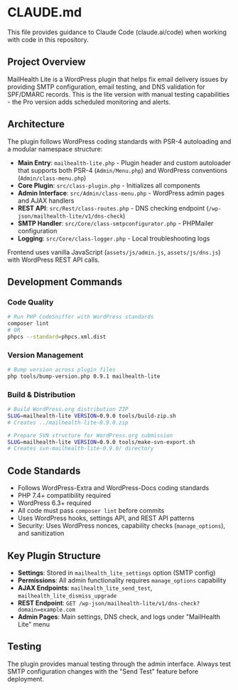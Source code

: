 # CLAUDE.md

This file provides guidance to Claude Code (claude.ai/code) when working with code in this repository.

## Project Overview

MailHealth Lite is a WordPress plugin that helps fix email delivery issues by providing SMTP configuration, email testing, and DNS validation for SPF/DMARC records. This is the lite version with manual testing capabilities - the Pro version adds scheduled monitoring and alerts.

## Architecture

The plugin follows WordPress coding standards with PSR-4 autoloading and a modular namespace structure:

- **Main Entry**: `mailhealth-lite.php` - Plugin header and custom autoloader that supports both PSR-4 (`Admin/Menu.php`) and WordPress conventions (`Admin/class-menu.php`)
- **Core Plugin**: `src/class-plugin.php` - Initializes all components
- **Admin Interface**: `src/Admin/class-menu.php` - WordPress admin pages and AJAX handlers
- **REST API**: `src/Rest/class-routes.php` - DNS checking endpoint (`/wp-json/mailhealth-lite/v1/dns-check`)
- **SMTP Handler**: `src/Core/class-smtpconfigurator.php` - PHPMailer configuration
- **Logging**: `src/Core/class-logger.php` - Local troubleshooting logs

Frontend uses vanilla JavaScript (`assets/js/admin.js`, `assets/js/dns.js`) with WordPress REST API calls.

## Development Commands

### Code Quality
```bash
# Run PHP CodeSniffer with WordPress standards
composer lint
# OR
phpcs --standard=phpcs.xml.dist
```

### Version Management
```bash
# Bump version across plugin files
php tools/bump-version.php 0.9.1 mailhealth-lite
```

### Build & Distribution
```bash
# Build WordPress.org distribution ZIP
SLUG=mailhealth-lite VERSION=0.9.0 tools/build-zip.sh
# Creates ../mailhealth-lite-0.9.0.zip

# Prepare SVN structure for WordPress.org submission
SLUG=mailhealth-lite VERSION=0.9.0 tools/make-svn-export.sh
# Creates svn-mailhealth-lite-0.9.0/ directory
```

## Code Standards

- Follows WordPress-Extra and WordPress-Docs coding standards
- PHP 7.4+ compatibility required
- WordPress 6.3+ required
- All code must pass `composer lint` before commits
- Uses WordPress hooks, settings API, and REST API patterns
- Security: Uses WordPress nonces, capability checks (`manage_options`), and sanitization

## Key Plugin Structure

- **Settings**: Stored in `mailhealth_lite_settings` option (SMTP config)
- **Permissions**: All admin functionality requires `manage_options` capability
- **AJAX Endpoints**: `mailhealth_lite_send_test`, `mailhealth_lite_dismiss_upgrade`
- **REST Endpoint**: `GET /wp-json/mailhealth-lite/v1/dns-check?domain=example.com`
- **Admin Pages**: Main settings, DNS check, and logs under "MailHealth Lite" menu

## Testing

The plugin provides manual testing through the admin interface. Always test SMTP configuration changes with the "Send Test" feature before deployment.